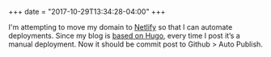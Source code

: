 +++
date = "2017-10-29T13:34:28-04:00"
+++

I'm attempting to move my domain to [Netlify](https://www.netlify.com/) so that I can automate deployments. Since my blog is [based on Hugo](/posts/goodbye-octopress-hello-hugo/), every time I post it’s a manual deployment. Now it should be commit post to Github > Auto Publish.